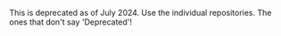 This is deprecated as of July 2024. Use the individual repositories. The ones that don't say 'Deprecated'!
